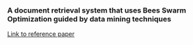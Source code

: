 ### A document retrieval system that uses Bees Swarm Optimization guided by data mining techniques
[Link to reference paper](https://doi.org/10.1016/j.eswa.2017.10.042)
